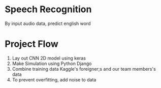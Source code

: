 # Speech Recognition
By input audio data, predict english word

# Project Flow
1. Lay out CNN 2D model using keras
2. Make Simulation using Python Django
3. Combine training data Kaggle's foreigner;s and our team members's data
4. To prevent overfitting, add noise to data
